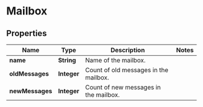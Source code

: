 
# Mailbox

## Properties
Name | Type | Description | Notes
------------ | ------------- | ------------- | -------------
**name** | **String** | Name of the mailbox. | 
**oldMessages** | **Integer** | Count of old messages in the mailbox. | 
**newMessages** | **Integer** | Count of new messages in the mailbox. | 



